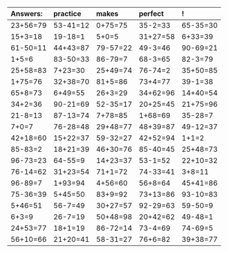 | Answers: | practice | makes | perfect | ! |
| :--- | :--- | :--- | :--- | :--- |
| 23+56=79 | 53-41=12 | 0+75=75 | 35-2=33 | 65-35=30 | 
| 15+3=18 | 19-18=1 | 5+0=5 | 31+27=58 | 6+33=39 | 
| 61-50=11 | 44+43=87 | 79-57=22 | 49-3=46 | 90-69=21 | 
| 1+5=6 | 83-50=33 | 86-79=7 | 68-3=65 | 82-3=79 | 
| 25+58=83 | 7+23=30 | 25+49=74 | 76-74=2 | 35+50=85 | 
| 1+75=76 | 32+38=70 | 81+5=86 | 73+4=77 | 39-1=38 | 
| 65+8=73 | 6+49=55 | 26+3=29 | 34+62=96 | 14+40=54 | 
| 34+2=36 | 90-21=69 | 52-35=17 | 20+25=45 | 21+75=96 | 
| 21-8=13 | 87-13=74 | 7+78=85 | 1+68=69 | 35-28=7 | 
| 7+0=7 | 76-28=48 | 29+48=77 | 48+39=87 | 49-12=37 | 
| 42+18=60 | 15+22=37 | 59-32=27 | 42+52=94 | 1+1=2 | 
| 85-83=2 | 18+21=39 | 46+30=76 | 85-40=45 | 25+48=73 | 
| 96-73=23 | 64-55=9 | 14+23=37 | 53-1=52 | 22+10=32 | 
| 76-14=62 | 31+23=54 | 71+1=72 | 74-33=41 | 3+8=11 | 
| 96-89=7 | 1+93=94 | 4+56=60 | 56+8=64 | 45+41=86 | 
| 75-36=39 | 5+45=50 | 83+9=92 | 73+13=86 | 93-10=83 | 
| 5+46=51 | 56-7=49 | 30+27=57 | 92-29=63 | 59-50=9 | 
| 6+3=9 | 26-7=19 | 50+48=98 | 20+42=62 | 49-48=1 | 
| 24+53=77 | 18+1=19 | 86-72=14 | 73-4=69 | 74-69=5 | 
| 56+10=66 | 21+20=41 | 58-31=27 | 76+6=82 | 39+38=77 | 
